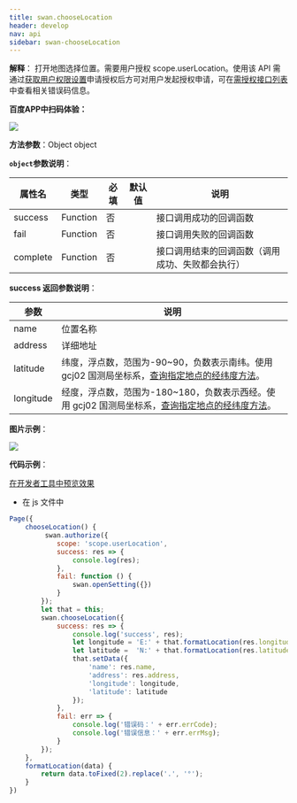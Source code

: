 ```yaml
---
title: swan.chooseLocation
header: develop
nav: api
sidebar: swan-chooseLocation
---
```




 

**解释**： 打开地图选择位置。需要用户授权 scope.userLocation。使用该 API 需通过[获取用户权限设置](http://smartprogram.baidu.com/docs/develop/api/open/authorize_set/)申请授权后方可对用户发起授权申请，可在[需授权接口列表](http://smartprogram.baidu.com/docs/develop/api/open/authorize_list/)中查看相关错误码信息。

**百度APP中扫码体验：**

<img src="https://b.bdstatic.com/miniapp/assets/images/doc_demo/chooseLocation.png"  class="demo-qrcode-image" />


**方法参数**：Object object

**`object`参数说明**：

|属性名 |类型  |必填 | 默认值 |说明|
|---- | ---- | ---- | ----|----|
|success  | Function |否 | | 接口调用成功的回调函数|
|fail  | Function |否 | | 接口调用失败的回调函数|
|complete  | Function |否 | | 接口调用结束的回调函数（调用成功、失败都会执行）|

**success 返回参数说明**：

|参数  |说明  |
|---- | ---- |
|name   | 位置名称|
|address |  详细地址|
|latitude  | 纬度，浮点数，范围为-90~90，负数表示南纬。使用 gcj02 国测局坐标系，[查询指定地点的经纬度方法](/develop/faq/apifaq/)。|
|longitude  |  经度，浮点数，范围为-180~180，负数表示西经。使用 gcj02 国测局坐标系，[查询指定地点的经纬度方法](/develop/faq/apifaq/)。|

**图片示例**：

<div class="m-doc-custom-examples">
    <div class="m-doc-custom-examples-correct">
        <img src="https://b.bdstatic.com/miniapp/images/chooseLocation.gif">
    </div>
    <div class="m-doc-custom-examples-correct">
        <img src=" ">
    </div>
    <div class="m-doc-custom-examples-correct">
        <img src=" ">
    </div>     
</div>

**代码示例**：

<a href="swanide://fragment/8d260b725527f894f3e42571fcb9b57e1573635756219" title="在开发者工具中预览效果" target="_self">在开发者工具中预览效果</a>

* 在 js 文件中

```js
Page({
    chooseLocation() {
         swan.authorize({
            scope: 'scope.userLocation',
            success: res => {
                console.log(res);
            },
            fail: function () {
                swan.openSetting({})
            }
        });
        let that = this;
        swan.chooseLocation({
            success: res => {
                console.log('success', res);
                let longitude = 'E:' + that.formatLocation(res.longitude) + '′';
                let latitude =  'N:' + that.formatLocation(res.latitude) + '′';
                that.setData({
                    'name': res.name,
                    'address': res.address,
                    'longitude': longitude,
                    'latitude': latitude
                });
            },
            fail: err => {
                console.log('错误码：' + err.errCode);
                console.log('错误信息：' + err.errMsg);
            }
        });
    },
    formatLocation(data) {
        return data.toFixed(2).replace('.', '°');
    }
})
```


